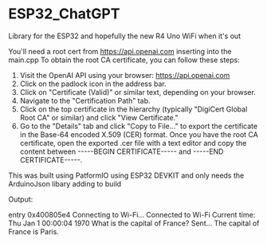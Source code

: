 # ESP32_ChatGPT

Library for the ESP32 and hopefully the new R4 Uno WiFi when it's out

You'll need a root cert from https://api.openai.com inserting into the main.cpp 
  To obtain the root CA certificate, you can follow these steps:

  1. Visit the OpenAI API using your browser: https://api.openai.com
  2. Click on the padlock icon in the address bar.
  3. Click on "Certificate (Valid)" or similar text, depending on your browser.
  4. Navigate to the "Certification Path" tab.
  5. Click on the top certificate in the hierarchy (typically "DigiCert Global Root CA" or similar) and click "View Certificate."
  6. Go to the "Details" tab and click "Copy to File..." to export the certificate in the Base-64 encoded X.509 (CER) format.
  Once you have the root CA certificate, open the exported .cer file with a text editor and copy the content between -----BEGIN CERTIFICATE----- and -----END      CERTIFICATE-----.

This was built using PatformIO using ESP32 DEVKIT and only needs the ArduinoJson libary adding to build

Output:

entry 0x400805e4
Connecting to Wi-Fi...
Connected to Wi-Fi
Current time: Thu Jan  1 00:00:04 1970
What is the capital of France?
Sent...
The capital of France is Paris.


